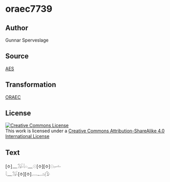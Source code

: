 # oraec7739

## Author

Gunnar Sperveslage

## Source

[AES](https://github.com/simondschweitzer/aes)

## Transformation

[ORAEC](https://oraec.github.io/)

## License

<a rel="license" href="http://creativecommons.org/licenses/by-sa/4.0/"><img alt="Creative Commons License" style="border-width:0" src="https://i.creativecommons.org/l/by-sa/4.0/88x31.png" /></a><br />This work is licensed under a <a rel="license" href="http://creativecommons.org/licenses/by-sa/4.0/">Creative Commons Attribution-ShareAlike 4.0 International License</a>

## Text

[⯑]𓈖𓅮𓇋𓏏𓈖𓇳[⯑][⯑]𓇳𓏤𓌡<br>
𓇋𓈖𓅮[⯑][⯑]𓐙𓂝𓏤𓊤𓅱<br>
